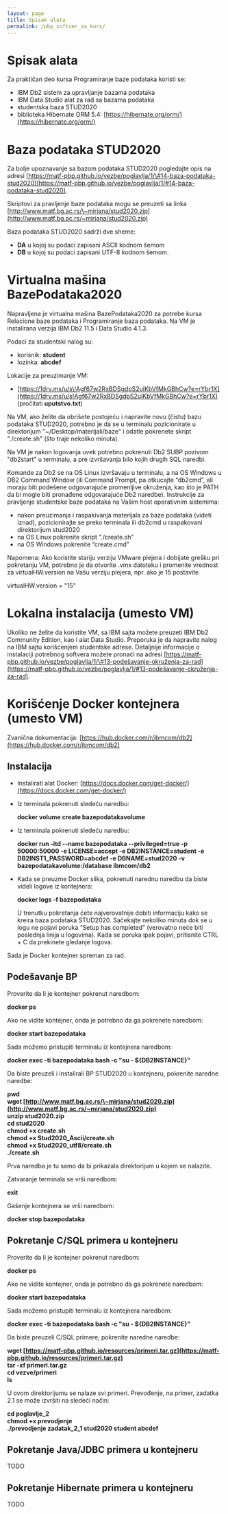 ```yaml
---
layout: page
title: Spisak alata
permalink: /pbp_softver_za_kurs/
---
```


# Spisak alata

Za praktičan deo kursa Programiranje baze podataka koristi se:

* IBM Db2 sistem za upravljanje bazama podataka  
* IBM Data Studio alat za rad sa bazama podataka  
* studentska baza STUD2020   
* biblioteka Hibernate ORM 5.4: [https://hibernate.org/orm/](https://hibernate.org/orm/) 

# Baza podataka STUD2020

Za bolje upoznavanje sa bazom podataka STUD2020 pogledajte opis na adresi [https://matf-pbp.github.io/vezbe/poglavlja/1/\#14-baza-podataka-stud2020](https://matf-pbp.github.io/vezbe/poglavlja/1/#14-baza-podataka-stud2020).

Skriptovi za pravljenje baze podataka mogu se preuzeti sa linka [http://www.matf.bg.ac.rs/\~mirjana/stud2020.zip](http://www.matf.bg.ac.rs/~mirjana/stud2020.zip) 

Baza podataka STUD2020 sadrži dve sheme:

* **DA** u kojoj su podaci zapisani ASCII kodnom šemom  
* **DB** u kojoj su podaci zapisani UTF-8 kodnom šemom.

# Virtualna mašina BazePodataka2020

Napravljena je virtualna mašina BazePodataka2020 za potrebe kursa Relacione baze podataka i Programiranje baza podataka. Na VM je instalirana verzija IBM Db2 11.5 i Data Studio 4.1.3. 

Podaci za studentski nalog su:

* korisnik: **student**  
* lozinka: **abcdef**

   
Lokacije za preuzimanje VM: 

* [https://1drv.ms/u/s\!Agf67w2RxBDSgdpS2uiKbVfMkGBhCw?e=rYbr1X](https://1drv.ms/u/s!Agf67w2RxBDSgdpS2uiKbVfMkGBhCw?e=rYbr1X) (pročitati **uputstvo.txt**) 

Na VM, ako želite da obrišete postojeću i napravite novu (čistu) bazu podataka STUD2020, potrebno je da se u terminalu pozicionirate u direktorijum "\~/Desktop/materijali/baze" i odatle pokrenete skript "./create.sh" (što traje nekoliko minuta).

Na VM je nakon logovanja uvek potrebno pokrenuti Db2 SUBP pozivom "db2start" u terminalu, a pre izvršavanja bilo kojih drugih SQL naredbi.

Komande za Db2 se na OS Linux izvršavaju u terminalu, a na OS Windows u DB2 Command Window (ili Command Prompt, pa otkucajte “db2cmd”, ali moraju biti podešene odgovarajuće promenljive okruženja, kao što je PATH da bi mogle biti pronađene odgovarajuće Db2 naredbe). Instrukcije za pravljenje studentske baze podataka na Vašim host operativnim sistemima:

* nakon preuzimanja i raspakivanja materijala za baze podataka (videti iznad), pozicionirajte se preko terminala ili db2cmd u raspakovani direktorijum stud2020  
* na OS Linux pokrenite skript “./create.sh”  
* na OS Windows pokrenite “create.cmd”

Napomena: Ako koristite stariju verziju VMware plejera i dobijate grešku pri pokretanju VM, potrebno je da otvorite .vmx datoteku i promenite vrednost za virtualHW.version na Vašu verziju plejera, npr. ako je 15 postavite

virtualHW.version \= "15"

# Lokalna instalacija (umesto VM)

Ukoliko ne želite da koristite VM, sa IBM sajta možete preuzeti IBM Db2 Community Edition, kao i alat Data Studio. Preporuka je da napravite nalog na IBM sajtu korišćenjem studentske adrese. Detaljnije informacije o instalaciji potrebnog softvera možete pronaći na adresi [https://matf-pbp.github.io/vezbe/poglavlja/1/\#13-podešavanje-okruženja-za-rad](https://matf-pbp.github.io/vezbe/poglavlja/1/#13-podešavanje-okruženja-za-rad). 

# Korišćenje Docker kontejnera (umesto VM)

Zvanična dokumentacija: [https://hub.docker.com/r/ibmcom/db2](https://hub.docker.com/r/ibmcom/db2) 

## Instalacija

* Instalirati alat Docker: [https://docs.docker.com/get-docker/](https://docs.docker.com/get-docker/)   
* Iz terminala pokrenuti sledeću naredbu:

  **docker volume create bazepodatakavolume**

* Iz terminala pokrenuti sledeću naredbu:

  **docker run \-itd \--name bazepodataka \--privileged=true \-p 50000:50000 \-e LICENSE=accept \-e DB2INSTANCE=student \-e DB2INST1\_PASSWORD=abcdef \-e DBNAME=stud2020 \-v bazepodatakavolume:/database ibmcom/db2**

* Kada se preuzme Docker slika, pokrenuti narednu naredbu da biste videli logove iz kontejnera:

  **docker logs \-f bazepodataka**

  U trenutku pokretanja ćete najverovatnije dobiti informaciju kako se kreira baza podataka STUD2020. Sačekajte nekoliko minuta dok se u logu ne pojavi poruka “Setup has completed” (verovatno neće biti poslednja linija u logovima). Kada se poruka ipak pojavi, pritisnite CTRL \+ C da prekinete gledanje logova.

Sada je Docker kontejner spreman za rad. 

## Podešavanje BP

Proverite da li je kontejner pokrenut naredbom: 

**docker ps**

Ako ne vidite kontejner, onda je potrebno da ga pokrenete naredbom:

**docker start bazepodataka**

Sada možemo pristupiti terminalu iz kontejnera naredbom:

**docker exec \-ti bazepodataka bash \-c "su \- ${DB2INSTANCE}"**

Da biste preuzeli i instalirali BP STUD2020 u kontejneru, pokrenite naredne naredbe:

**pwd**  
**wget [http://www.matf.bg.ac.rs/\~mirjana/stud2020.zip](http://www.matf.bg.ac.rs/~mirjana/stud2020.zip)**  
**unzip stud2020.zip**  
**cd stud2020**  
**chmod \+x create.sh**  
**chmod \+x Stud2020\_Ascii/create.sh**  
**chmod \+x Stud2020\_utf8/create.sh**  
**./create.sh**

Prva naredba je tu samo da bi prikazala direktorijum u kojem se nalazite.

Zatvaranje terminala se vrši naredbom: 

**exit**

Gašenje kontejnera se vrši naredbom: 

**docker stop bazepodataka**

## Pokretanje C/SQL primera u kontejneru

Proverite da li je kontejner pokrenut naredbom: 

**docker ps**

Ako ne vidite kontejner, onda je potrebno da ga pokrenete naredbom:

**docker start bazepodataka**

Sada možemo pristupiti terminalu iz kontejnera naredbom:

**docker exec \-ti bazepodataka bash \-c "su \- ${DB2INSTANCE}"**

Da biste preuzeli C/SQL primere, pokrenite naredne naredbe:

**wget [https://matf-pbp.github.io/resources/primeri.tar.gz](https://matf-pbp.github.io/resources/primeri.tar.gz)**  
**tar \-xf primeri.tar.gz**  
**cd vezve/primeri**  
**ls**

U ovom direktorijumu se nalaze svi primeri. Prevođenje, na primer, zadatka 2.1 se može izvršiti na sledeći način:

**cd poglavlje\_2**  
**chmod \+x prevodjenje**  
**./prevodjenje zadatak\_2\_1 stud2020 student abcdef**

## Pokretanje Java/JDBC primera u kontejneru

TODO

## Pokretanje Hibernate primera u kontejneru

TODO
